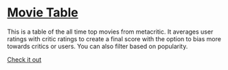 # [Movie Table](https://the-movie-table.herokuapp.com/)
This is a table of the all time top movies from metacritic. It averages user ratings with critic ratings to create a final score with the option to bias more towards critics or users. You can also filter based on popularity.

[Check it out](https://the-movie-table.herokuapp.com/)
